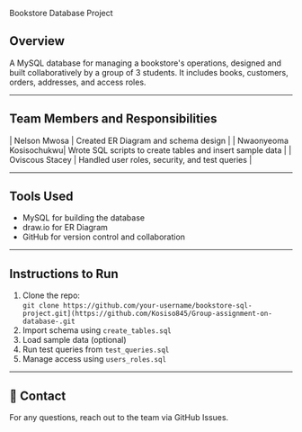 Bookstore Database Project

## Overview
A MySQL database for managing a bookstore's operations, designed and built collaboratively by a group of 3 students. It includes books, customers, orders, addresses, and access roles.

---

## Team Members and Responsibilities

| Nelson Mwosa | Created ER Diagram and schema design |
| Nwaonyeoma Kosisochukwu| Wrote SQL scripts to create tables and insert sample data |
| Oviscous Stacey | Handled user roles, security, and test queries |

---

## Tools Used
- MySQL for building the database
- draw.io for ER Diagram
- GitHub for version control and collaboration

---

## Instructions to Run
1. Clone the repo:  
   `git clone https://github.com/your-username/bookstore-sql-project.git](https://github.com/Kosiso845/Group-assignment-on-database-.git`
2. Import schema using `create_tables.sql`
3. Load sample data (optional)
4. Run test queries from `test_queries.sql`
5. Manage access using `users_roles.sql`

---

## 📧 Contact
For any questions, reach out to the team via GitHub Issues.
